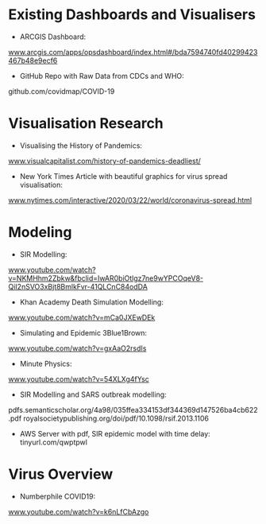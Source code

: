 # Existing Dashboards and Visualisers
- ARCGIS Dashboard: 

www.arcgis.com/apps/opsdashboard/index.html#/bda7594740fd40299423467b48e9ecf6   
- GitHub Repo with Raw Data from CDCs and WHO:

github.com/covidmap/COVID-19

# Visualisation Research
- Visualising the History of Pandemics:

www.visualcapitalist.com/history-of-pandemics-deadliest/
- New York Times Article with beautiful graphics for virus spread visualisation:

www.nytimes.com/interactive/2020/03/22/world/coronavirus-spread.html

# Modeling
- SIR Modelling:

www.youtube.com/watch?v=NKMHhm2Zbkw&fbclid=IwAR0biOtlgz7ne9wYPCOqeV8-QiI2nSVO3xBjt8BmlkFvr-41QLCnC84odDA
- Khan Academy Death Simulation Modelling:

www.youtube.com/watch?v=mCa0JXEwDEk
- Simulating and Epidemic 3Blue1Brown: 

www.youtube.com/watch?v=gxAaO2rsdIs
- Minute Physics:

www.youtube.com/watch?v=54XLXg4fYsc
- SIR Modelling and SARS outbreak modelling:

pdfs.semanticscholar.org/4a98/035ffea334153df344369d147526ba4cb622.pdf
royalsocietypublishing.org/doi/pdf/10.1098/rsif.2013.1106

- AWS Server with pdf, SIR epidemic model with time delay:
tinyurl.com/qwptpwl

# Virus Overview
- Numberphile COVID19:

www.youtube.com/watch?v=k6nLfCbAzgo
